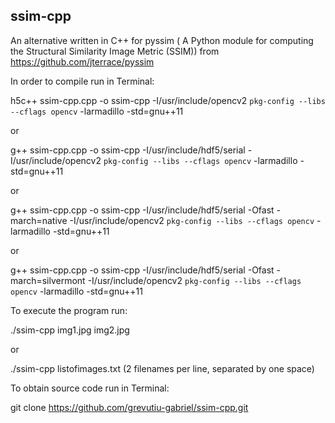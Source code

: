 ## ssim-cpp

An alternative written in C++ for pyssim ( A Python module for computing the Structural Similarity Image Metric (SSIM)) from https://github.com/jterrace/pyssim

In order to compile run in Terminal:

h5c++ ssim-cpp.cpp -o ssim-cpp -I/usr/include/opencv2 `pkg-config --libs --cflags opencv` -larmadillo -std=gnu++11

or

g++ ssim-cpp.cpp -o ssim-cpp -I/usr/include/hdf5/serial -I/usr/include/opencv2 `pkg-config --libs --cflags opencv` -larmadillo -std=gnu++11

or

g++ ssim-cpp.cpp -o ssim-cpp -I/usr/include/hdf5/serial -Ofast -march=native -I/usr/include/opencv2 `pkg-config --libs --cflags opencv` -larmadillo -std=gnu++11

or

g++ ssim-cpp.cpp -o ssim-cpp -I/usr/include/hdf5/serial -Ofast -march=silvermont -I/usr/include/opencv2 `pkg-config --libs --cflags opencv` -larmadillo -std=gnu++11

To execute the program run:

./ssim-cpp img1.jpg img2.jpg

or

./ssim-cpp listofimages.txt (2 filenames per line, separated by one space)

To obtain source code run in Terminal:

git clone https://github.com/grevutiu-gabriel/ssim-cpp.git
